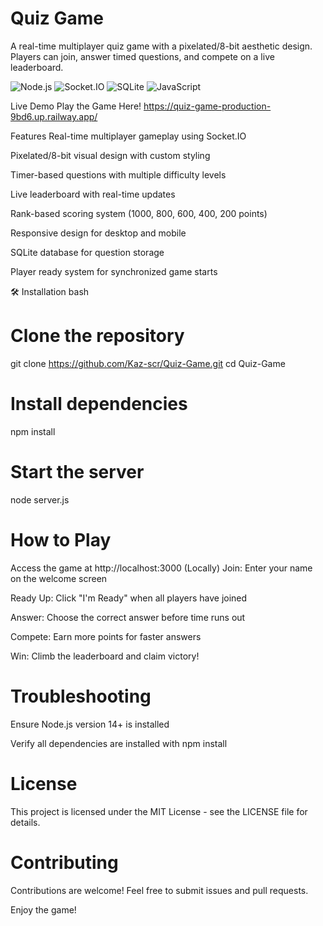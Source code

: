 # Quiz Game 
A real-time multiplayer quiz game with a pixelated/8-bit aesthetic design. Players can join, answer timed questions, and compete on a live leaderboard.

![Node.js](https://img.shields.io/badge/Node.js-339933?style=for-the-badge&logo=node.js&logoColor=white)
![Socket.IO](https://img.shields.io/badge/Socket.IO-010101?style=for-the-badge&logo=socket.io&logoColor=white)
![SQLite](https://img.shields.io/badge/SQLite-003B57?style=for-the-badge&logo=sqlite&logoColor=white)
![JavaScript](https://img.shields.io/badge/JavaScript-F7DF1E?style=for-the-badge&logo=javascript&logoColor=black)

Live Demo
Play the Game Here!
https://quiz-game-production-9bd6.up.railway.app/

 Features
 Real-time multiplayer gameplay using Socket.IO

 Pixelated/8-bit visual design with custom styling

 Timer-based questions with multiple difficulty levels

 Live leaderboard with real-time updates

 Rank-based scoring system (1000, 800, 600, 400, 200 points)

 Responsive design for desktop and mobile

 SQLite database for question storage

 Player ready system for synchronized game starts

🛠️ Installation
bash
# Clone the repository
git clone https://github.com/Kaz-scr/Quiz-Game.git
cd Quiz-Game

# Install dependencies
npm install

# Start the server
node server.js

# How to Play
Access the game at http://localhost:3000 (Locally)
Join: Enter your name on the welcome screen

Ready Up: Click "I'm Ready" when all players have joined

Answer: Choose the correct answer before time runs out

Compete: Earn more points for faster answers

Win: Climb the leaderboard and claim victory!

# Troubleshooting
Ensure Node.js version 14+ is installed

Verify all dependencies are installed with npm install

# License
This project is licensed under the MIT License - see the LICENSE file for details.

# Contributing
Contributions are welcome! Feel free to submit issues and pull requests.

Enjoy the game!
